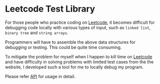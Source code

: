 # Leetcode Test Library

For those people who practice coding on [Leetcode](./https://leetcode.com), it becomes difficult for debugging code locally with various types of input, such as ```linked list```, ```binary tree``` and ```string arrays```.

Programmers will have to assemble the above data structures for debugging or testing. This could be quite time consuming.

To mitigate the problem for myself when I happen to kill time on [Leetcode](./https://leetcode.com) and have difficulty in solving problems with limited test cases from the the website, I developed such a tool for me to locally debug my program.

Please refer [API](../lc-test-lib/doc/index.html) for usage in detail.
